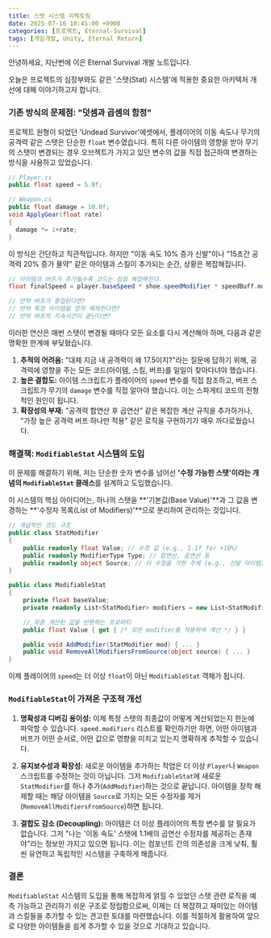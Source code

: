 ```yaml
---
title: 스탯 시스템 리팩토링
date: 2025-07-16 10:45:00 +0900
categories: [프로젝트, Eternal-Survival]
tags: [게임개발, Unity, Eternal Return]
---
```


안녕하세요, 지난번에 이은 Eternal Survival 개발 노트입니다.

오늘은 프로젝트의 심장부와도 같은 '스탯(Stat) 시스템'에 적용한 중요한 아키텍처 개선에 대해 이야기하고자 합니다.

### 기존 방식의 문제점: "덧셈과 곱셈의 함정"

프로젝트 원형이 되었던 'Undead Survivor'에셋에서, 플레이어의 이동 속도나 무기의 공격력 같은 스탯은 단순한 `float` 변수였습니다.
특히 다른 아이템의 영향을 받아 무기의 스탯이 변경되는 경우 오브젝트가 가지고 있던 변수의 값을 직접 접근하여 변경하는 방식을 사용하고 있었습니다.

```csharp
// Player.cs
public float speed = 5.0f;

// Weapon.cs
public float damage = 10.0f;
void ApplyGear(float rate)
{
  damage *= 1+rate;
}
```

이 방식은 간단하고 직관적입니다. 하지만 "이동 속도 10% 증가 신발"이나 "15초간 공격력 20% 증가 물약" 같은 아이템과 스킬이 추가되는 순간, 상황은 복잡해집니다.

```csharp
// 아이템과 버프가 추가될수록 코드는 점점 복잡해진다.
float finalSpeed = player.baseSpeed * shoe.speedModifier * speedBuff.modifier;

// 만약 버프가 중첩된다면?
// 만약 특정 아이템을 장착 해제한다면?
// 만약 버프의 지속시간이 끝난다면?
```

이러한 연산은 매번 스탯이 변경될 때마다 모든 요소를 다시 계산해야 하며, 다음과 같은 명확한 한계에 부딪혔습니다.

1.  **추적의 어려움:** "대체 지금 내 공격력이 왜 17.5이지?"라는 질문에 답하기 위해, 공격력에 영향을 주는 모든 코드(아이템, 스킬, 버프)를 일일이 찾아다녀야 했습니다.
2.  **높은 결합도:** 아이템 스크립트가 플레이어의 `speed` 변수를 직접 참조하고, 버프 스크립트가 무기의 `damage` 변수를 직접 알아야 했습니다. 이는 스파게티 코드의 전형적인 원인이 됩니다.
3.  **확장성의 부재:** "공격력 합연산 후 곱연산" 같은 복잡한 계산 규칙을 추가하거나, "가장 높은 공격력 버프 하나만 적용" 같은 로직을 구현하기가 매우 까다로웠습니다.

### 해결책: `ModifiableStat` 시스템의 도입

이 문제를 해결하기 위해, 저는 단순한 숫자 변수를 넘어선 **'수정 가능한 스탯'이라는 개념의 `ModifiableStat` 클래스**를 설계하고 도입했습니다.

이 시스템의 핵심 아이디어는, 하나의 스탯을 **'기본값(Base Value)'**과 그 값을 변경하는 **'수정자 목록(List of Modifiers)'**으로 분리하여 관리하는 것입니다.

```csharp
// 개념적인 코드 구조
public class StatModifier
{
    public readonly float Value; // 수정 값 (e.g., 1.1f for +10%)
    public readonly ModifierType Type; // 합연산, 곱연산 등
    public readonly object Source; // 이 수정을 가한 주체 (e.g., 신발 아이템)
}

public class ModifiableStat
{
    private float baseValue;
    private readonly List<StatModifier> modifiers = new List<StatModifier>();

    // 최종 계산된 값을 반환하는 프로퍼티
    public float Value { get { /* 모든 modifier를 적용하여 계산 */ } }

    public void AddModifier(StatModifier mod) { ... }
    public void RemoveAllModifiersFromSource(object source) { ... }
}
```

이제 플레이어의 `speed`는 더 이상 `float`이 아닌 `ModifiableStat` 객체가 됩니다.

### `ModifiableStat`이 가져온 구조적 개선

1.  **명확성과 디버깅 용이성:**
    이제 특정 스탯의 최종값이 어떻게 계산되었는지 한눈에 파악할 수 있습니다. `speed.modifiers` 리스트를 확인하기만 하면, 어떤 아이템과 버프가 어떤 순서로, 어떤 값으로 영향을 미치고 있는지 명확하게 추적할 수 있습니다.

2.  **유지보수성과 확장성:**
    새로운 아이템을 추가하는 작업은 더 이상 `Player`나 `Weapon` 스크립트를 수정하는 것이 아닙니다. 그저 `ModifiableStat`에 새로운 `StatModifier`를 하나 추가(`AddModifier`)하는 것으로 끝납니다. 아이템을 장착 해제할 때는 해당 아이템을 `Source`로 가지는 모든 수정자를 제거(`RemoveAllModifiersFromSource`)하면 됩니다.

3.  **결합도 감소 (Decoupling):**
    아이템은 더 이상 플레이어의 특정 변수를 알 필요가 없습니다. 그저 "나는 '이동 속도' 스탯에 1.1배의 곱연산 수정자를 제공하는 존재야"라는 정보만 가지고 있으면 됩니다. 이는 컴포넌트 간의 의존성을 크게 낮춰, 훨씬 유연하고 독립적인 시스템을 구축하게 해줍니다.

### 결론

`ModifiableStat` 시스템의 도입을 통해 복잡하게 얽힐 수 있었던 스탯 관련 로직을 예측 가능하고 관리하기 쉬운 구조로 정립함으로써, 이제는 더 복잡하고 재미있는 아이템과 스킬들을 추가할 수 있는 견고한 토대를 마련했습니다.
이를 적절하게 활용하여 앞으로 다양한 아이템들을 쉽게 추가할 수 있을 것으로 기대하고 있습니다.
